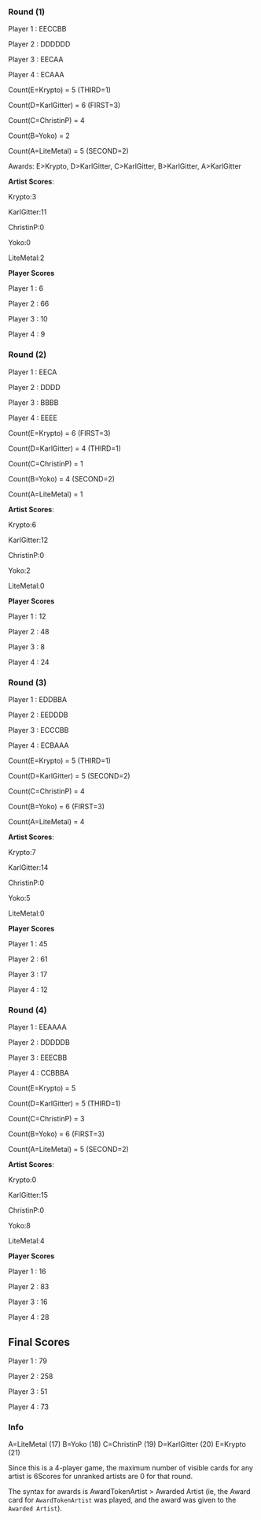 
### Round (1)
Player 1 : EECCBB

Player 2 : DDDDDD

Player 3 : EECAA

Player 4 : ECAAA

Count(E=Krypto) = 5 (THIRD=1)

Count(D=KarlGitter) = 6 (FIRST=3)

Count(C=ChristinP) = 4

Count(B=Yoko) = 2

Count(A=LiteMetal) = 5 (SECOND=2)

Awards: E>Krypto, D>KarlGitter, C>KarlGitter, B>KarlGitter, A>KarlGitter

**Artist Scores**:

Krypto:3

KarlGitter:11

ChristinP:0

Yoko:0

LiteMetal:2


**Player Scores**

Player 1 : 6

Player 2 : 66

Player 3 : 10

Player 4 : 9


### Round (2)
Player 1 : EECA

Player 2 : DDDD

Player 3 : BBBB

Player 4 : EEEE

Count(E=Krypto) = 6 (FIRST=3)

Count(D=KarlGitter) = 4 (THIRD=1)

Count(C=ChristinP) = 1

Count(B=Yoko) = 4 (SECOND=2)

Count(A=LiteMetal) = 1


**Artist Scores**:

Krypto:6

KarlGitter:12

ChristinP:0

Yoko:2

LiteMetal:0


**Player Scores**

Player 1 : 12

Player 2 : 48

Player 3 : 8

Player 4 : 24


### Round (3)
Player 1 : EDDBBA

Player 2 : EEDDDB

Player 3 : ECCCBB

Player 4 : ECBAAA

Count(E=Krypto) = 5 (THIRD=1)

Count(D=KarlGitter) = 5 (SECOND=2)

Count(C=ChristinP) = 4

Count(B=Yoko) = 6 (FIRST=3)

Count(A=LiteMetal) = 4


**Artist Scores**:

Krypto:7

KarlGitter:14

ChristinP:0

Yoko:5

LiteMetal:0


**Player Scores**

Player 1 : 45

Player 2 : 61

Player 3 : 17

Player 4 : 12


### Round (4)
Player 1 : EEAAAA

Player 2 : DDDDDB

Player 3 : EEECBB

Player 4 : CCBBBA

Count(E=Krypto) = 5

Count(D=KarlGitter) = 5 (THIRD=1)

Count(C=ChristinP) = 3

Count(B=Yoko) = 6 (FIRST=3)

Count(A=LiteMetal) = 5 (SECOND=2)


**Artist Scores**:

Krypto:0

KarlGitter:15

ChristinP:0

Yoko:8

LiteMetal:4


**Player Scores**

Player 1 : 16

Player 2 : 83

Player 3 : 16

Player 4 : 28



## Final Scores

Player 1 : 79

Player 2 : 258

Player 3 : 51

Player 4 : 73


### Info

A=LiteMetal (17)
B=Yoko (18)
C=ChristinP (19)
D=KarlGitter (20)
E=Krypto (21)

Since this is a 4-player game, the maximum number of visible cards for any artist is 6Scores for unranked artists are 0 for that round.

The syntax for awards is AwardTokenArtist > Awarded Artist (ie, the Award card for `AwardTokenArtist` was played, and the award was given to the `Awarded Artist`).
